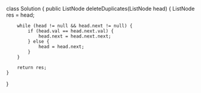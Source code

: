 class Solution {
    public ListNode deleteDuplicates(ListNode head) {
      ListNode res = head;

        while (head != null && head.next != null) {
            if (head.val == head.next.val) {
                head.next = head.next.next;
            } else {
                head = head.next;
            }
        }

        return res;          
    }
}
